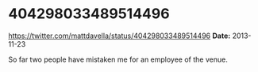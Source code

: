 # 404298033489514496
https://twitter.com/mattdavella/status/404298033489514496
**Date:** 2013-11-23

So far two people have mistaken me for an employee of the venue.
